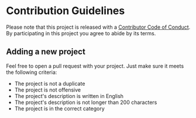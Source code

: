 # Contribution Guidelines

Please note that this project is released with a [Contributor Code of Conduct](code_of_conduct.md). By participating in this project you agree to abide by its terms.

## Adding a new project

Feel free to open a pull request with your project. Just make sure it meets the following criteria:
- The project is not a duplicate
- The project is not offensive
- The project's description is written in English
- The project's description is not longer than 200 characters
- The project is in the correct category
